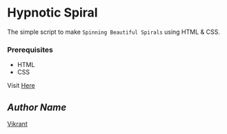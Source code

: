 # Hypnotic Spiral
The simple script to make `Spinning Beautiful Spirals` using HTML & CSS.

### Prerequisites
- HTML
- CSS

Visit <a href="">Here</a>

## *Author Name*
[Vikrant](https://github.com/vikrant-v28)
